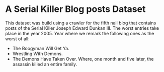 # A Serial Killer Blog posts Dataset

This dataset was build using a crawler for the fifth nail blog that contains posts of the Serial Killer Joseph Edward Dunkan III. The worst entries take place in the year 2005. Year where we remark the following ones as the worst of all:

- The Boogyman Will Get Ya.
- Wrestling With Demons.
- The Demons Have Taken Over. Where, one month and five later, the assassin killed an entire family.